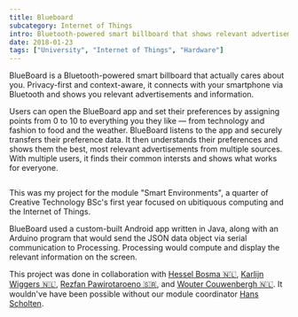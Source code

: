 ```yaml
---
title: Blueboard
subcategory: Internet of Things
intro: Bluetooth-powered smart billboard that shows relevant advertisements and information based on who's passing by it.
date: 2018-01-23
tags: ["University", "Internet of Things", "Hardware"]
---
```


BlueBoard is a Bluetooth-powered smart billboard that actually cares about you. Privacy-first and context-aware, it connects with your smartphone via Bluetooth and shows you relevant advertisements and information.

Users can open the BlueBoard app and set their preferences by assigning points from 0 to 10 to everything you they like — from technology and fashion to food and the weather. BlueBoard listens to the app and securely transfers their preference data. It then understands their preferences and shows them the best, most relevant advertisements from multiple sources. With multiple users, it finds their common intersts and shows what works for everyone.

<div class="two-images">
	<div><img alt="" src="/images/blueboard/1.jpg"></div>
	<div><img alt="" src="/images/blueboard/2.jpg"></div>
</div>
<img alt="" src="/images/blueboard/team.png">

This was my project for the module "Smart Environments", a quarter of Creative Technology BSc's first year focused on ubitiquous computing and the Internet of Things.

BlueBoard used a custom-built Android app written in Java, along with an Arduino program that would send the JSON data object via serial communication to Processing. Processing would compute and display the relevant information on the screen.

<footer>This project was done in collaboration with <a href="https://portfolio.cr.utwente.nl/student/hesselbosma/">Hessel Bosma 🇳🇱</a>, <a href="https://portfolio.cr.utwente.nl/student/kmw/">Karlijn Wiggers 🇳🇱</a>, <a href="https://portfolio.cr.utwente.nl/student/pawirotaroenorzg/">Rezfan Pawirotaroeno 🇸🇷</a>, and <a href="https://portfolio.cr.utwente.nl/student/wcouwenbergh/">Wouter Couwenbergh 🇳🇱</a>. It wouldn've have been possible without our module coordinator <a href="http://wwwhome.ewi.utwente.nl/~scholten/" target="_blank" rel="noopener noreferrer">Hans Scholten</a>.</footer>
